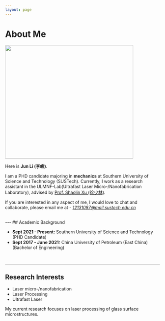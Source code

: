 ```yaml
---
layout: page
---
```


# About Me

<img src="https://junlee98.github.io/junli1.jpeg" class="floatpic" width="417" height="368">

Here is **Jun Li (李峻)**.

I am a PHD candidate majoring in **mechanics** at Southern University of Science and Technology (SUSTech). Currently, I work as a research assistant in the ULMNF-Lab(Ultrafast Laser Micro-/Nanofabrication Laboratory), advised by [Prof. Shaolin Xu (徐少林)](https://faculty.sustech.edu.cn/?tagid=xusl&iscss=1&snapid=1&orderby=date&go=1).

If you are interested in any aspect of me, I would love to chat and collaborate, please email me at - *12131087@mail.sustech.edu.cn*

<br>
---
## Academic Background

- **Sept 2021 - Present:** Southern University of Science and Technology (PHD Candidate)
- **Sept 2017 - June 2021:** China University of Petroleum (East China) (Bachelor of Engineering)

<br>

---

## Research Interests

- Laser micro-/nanofabrication
- Laser Processing
- Ultrafast Laser

My current research focuses on laser processing of glass surface microstructures.

<br>